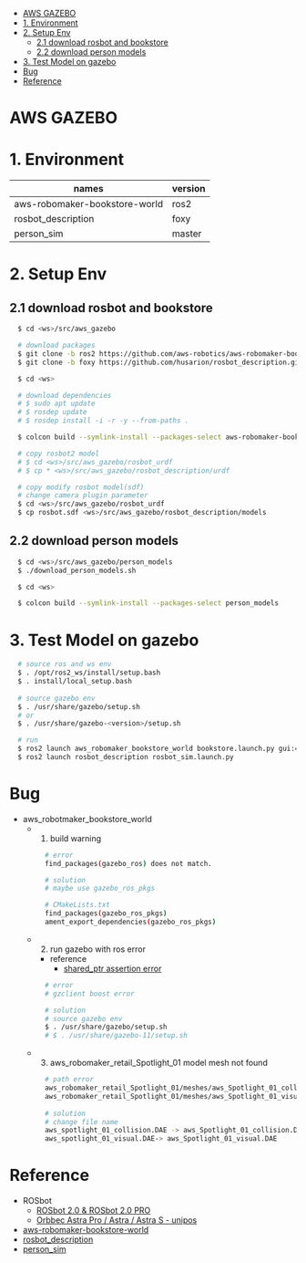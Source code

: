 
<!-- TOC -->

- [AWS GAZEBO](#aws-gazebo)
- [1. Environment](#1-environment)
- [2. Setup Env](#2-setup-env)
  - [2.1 download rosbot and bookstore](#21-download-rosbot-and-bookstore)
  - [2.2 download person models](#22-download-person-models)
- [3. Test Model on gazebo](#3-test-model-on-gazebo)
- [Bug](#bug)
- [Reference](#reference)

<!-- /TOC -->

# AWS GAZEBO

# 1. Environment

| names                         | version           |
| ---                           | ---               |
| aws-robomaker-bookstore-world | ros2              |
| rosbot_description            | foxy              |
| person_sim                    | master            |

# 2. Setup Env
## 2.1 download rosbot and bookstore 
  ```bash
    $ cd <ws>/src/aws_gazebo

    # download packages
    $ git clone -b ros2 https://github.com/aws-robotics/aws-robomaker-bookstore-world.git
    $ git clone -b foxy https://github.com/husarion/rosbot_description.git

    $ cd <ws>

    # download dependencies
    # $ sudo apt update
    # $ rosdep update
    # $ rosdep install -i -r -y --from-paths .

    $ colcon build --symlink-install --packages-select aws-robomaker-bookstore-world rosbot_description

    # copy rosbot2 model
    # $ cd <ws>/src/aws_gazebo/rosbot_urdf
    # $ cp * <ws>/src/aws_gazebo/rosbot_description/urdf

    # copy modify rosbot model(sdf)
    # change camera plugin parameter
    $ cd <ws>/src/aws_gazebo/rosbot_urdf
    $ cp rosbot.sdf <ws>/src/aws_gazebo/rosbot_description/models
  ```
  
## 2.2 download person models
  ```bash
    $ cd <ws>/src/aws_gazebo/person_models
    $ ./download_person_models.sh

    $ cd <ws>

    $ colcon build --symlink-install --packages-select person_models
  ```

# 3. Test Model on gazebo
  ```bash
    # source ros and ws env
    $ . /opt/ros2_ws/install/setup.bash
    $ . install/local_setup.bash
    
    # source gazebo env
    $ . /usr/share/gazebo/setup.sh
    # or
    $ . /usr/share/gazebo-<version>/setup.sh

    # run 
    $ ros2 launch aws_robomaker_bookstore_world bookstore.launch.py gui:=true
    $ ros2 launch rosbot_description rosbot_sim.launch.py
  ```

# Bug
* aws_robotmaker_bookstore_world
  * 1. build warning
    ```bash
      # error
      find_packages(gazebo_ros) does not match.

      # solution 
      # maybe use gazebo_ros_pkgs

      # CMakeLists.txt
      find_packages(gazebo_ros_pkgs)
      ament_export_dependencies(gazebo_ros_pkgs)
    ```
  * 2. run gazebo with ros error
    * reference 
      * [shared_ptr assertion error](https://answers.ros.org/question/358847/cannot-launch-gzclient-on-a-launch-file-results-in-shared_ptr-assertion-error/ )
    ```bash
      # error
      # gzclient boost error

      # solution
      # source gazebo env
      $ . /usr/share/gazebo/setup.sh
      # $ . /usr/share/gazebo-11/setup.sh
    ```
  * 3. aws_robomaker_retail_Spotlight_01 model mesh not found
    ```bash 
      # path error
      aws_robomaker_retail_Spotlight_01/meshes/aws_Spotlight_01_collision.DAE
      aws_robomaker_retail_Spotlight_01/meshes/aws_Spotlight_01_visual.DAE
      
      # solution
      # change file name
      aws_spotlight_01_collision.DAE -> aws_Spotlight_01_collision.DAE
      aws_spotlight_01_visual.DAE-> aws_Spotlight_01_visual.DAE
    ```

# Reference
* ROSbot
  * [ROSbot 2.0 & ROSbot 2.0 PRO](https://husarion.com/manuals/rosbot/)
  * [Orbbec Astra Pro / Astra / Astra S - unipos](https://www.unipos.net/find/product_item.php?id=3159)
* [aws-robomaker-bookstore-world](https://github.com/aws-robotics/aws-robomaker-bookstore-world)
* [rosbot_description](https://github.com/husarion/rosbot_description)
* [person_sim](https://bitbucket.org/theconstructcore/person_sim/src/master/)
